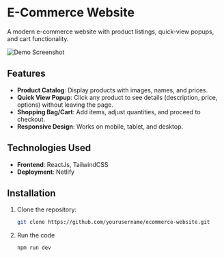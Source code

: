 # E-Commerce Website

A modern e-commerce website with product listings, quick-view popups, and cart functionality.

![Demo Screenshot](https://drive.google.com/file/d/14rZlT29aaoOk2pvr62FpwLZXA-guvf7X/view?usp=sharing)

## Features

- **Product Catalog**: Display products with images, names, and prices.
- **Quick View Popup**: Click any product to see details (description, price, options) without leaving the page.
- **Shopping Bag/Cart**: Add items, adjust quantities, and proceed to checkout.
- **Responsive Design**: Works on mobile, tablet, and desktop.

## Technologies Used

- **Frontend**: ReactJs, TailwindCSS 
- **Deployment**: Netlify 

## Installation

1. Clone the repository:
   ```bash
   git clone https://github.com/yourusername/ecommerce-website.git
2. Run the code
    ```bash
    npm run dev